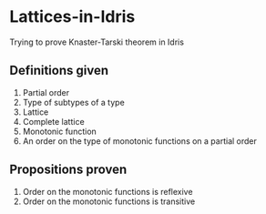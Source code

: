 # Lattices-in-Idris
Trying to prove Knaster-Tarski theorem in Idris

## Definitions given
1. Partial order
2. Type of subtypes of a type
3. Lattice 
4. Complete lattice
5. Monotonic function
6. An order on the type of monotonic functions on a partial order

## Propositions proven
1. Order on the monotonic functions is reflexive
2. Order on the monotonic functions is transitive
